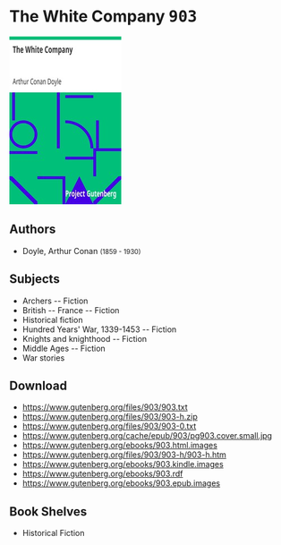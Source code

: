 # The White Company <kbd>903</kbd>

![](./cover.medium.jpg "")

## Authors


 - Doyle, Arthur Conan <small>(1859 - 1930)</small>

## Subjects


 - Archers -- Fiction
 - British -- France -- Fiction
 - Historical fiction
 - Hundred Years' War, 1339-1453 -- Fiction
 - Knights and knighthood -- Fiction
 - Middle Ages -- Fiction
 - War stories

## Download


 - https://www.gutenberg.org/files/903/903.txt
 - https://www.gutenberg.org/files/903/903-h.zip
 - https://www.gutenberg.org/files/903/903-0.txt
 - https://www.gutenberg.org/cache/epub/903/pg903.cover.small.jpg
 - https://www.gutenberg.org/ebooks/903.html.images
 - https://www.gutenberg.org/files/903/903-h/903-h.htm
 - https://www.gutenberg.org/ebooks/903.kindle.images
 - https://www.gutenberg.org/ebooks/903.rdf
 - https://www.gutenberg.org/ebooks/903.epub.images

## Book Shelves


 - Historical Fiction
